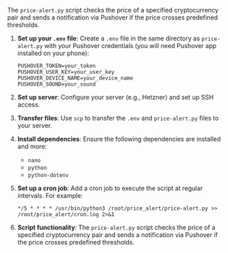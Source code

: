 The `price-alert.py` script checks the price of a specified cryptocurrency pair and sends a notification via Pushover if the price crosses predefined thresholds.

1. **Set up your `.env` file**: Create a `.env` file in the same directory as `price-alert.py` with your Pushover credentials (you will need Pushover app installed on your phone):
   ```
   PUSHOVER_TOKEN=your_token
   PUSHOVER_USER_KEY=your_user_key
   PUSHOVER_DEVICE_NAME=your_device_name
   PUSHOVER_SOUND=your_sound
   ```

2. **Set up server**: Configure your server (e.g., Hetzner) and set up SSH access.

3. **Transfer files**: Use `scp` to transfer the `.env` and `price-alert.py` files to your server.

4. **Install dependencies**: Ensure the following dependencies are installed and more:
   - `nano`
   - `python`
   - `python-dotenv`

5. **Set up a cron job**: Add a cron job to execute the script at regular intervals. For example:
   ```
   */5 * * * * /usr/bin/python3 /root/price_alert/price-alert.py >> /root/price_alert/cron.log 2>&1
   ```

6. **Script functionality**: The `price-alert.py` script checks the price of a specified cryptocurrency pair and sends a notification via Pushover if the price crosses predefined thresholds.